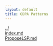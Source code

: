 ```yaml
---
layout: default
title: ODPA Patterns
---
```

  
[../](../)  
[index.md](./index.md)  
[ProposeLSP.md](./ProposeLSP.md)  

